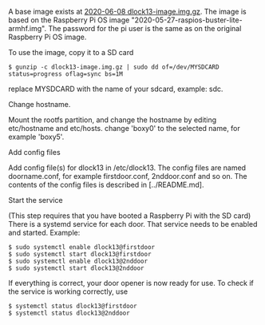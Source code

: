 A base image exists at [2020-06-08 dlock13-image.img.gz](http://heim.bitraf.no/tingo/files/iso/dlock13-image.img.gz). 
The image is based on the Raspberry Pi OS image "2020-05-27-raspios-buster-lite-armhf.img". The password for the pi user
is the same as on the original Raspberry Pi OS image.

To use the image, copy it to a SD card

    $ gunzip -c dlock13-image.img.gz | sudo dd of=/dev/MYSDCARD status=progress oflag=sync bs=1M

replace MYSDCARD with the name of your sdcard, example: sdc.

Change hostname.

Mount the rootfs partition, and change the hostname by editing etc/hostname and etc/hosts. change 'boxy0' to the selected 
name, for example 'boxy5'.

Add config files

Add config file(s) for dlock13 in /etc/dlock13. The config files are named doorname.conf, for example firstdoor.conf, 
2nddoor.conf and so on. The contents of the config files is described in [../README.md].

Start the service

(This step requires that you have booted a Raspberry Pi with the SD card)
There is a systemd service for each door. That service needs to be enabled and started. Example:

    $ sudo systemctl enable dlock13@firstdoor
    $ sudo systemctl start dlock13@firstdoor
    $ sudo systemctl enable dlock13@2nddoor
    $ sudo systemctl start dlock13@2nddoor

If everything is correct, your door opener is now ready for use. To check if the service is working correctly, use

    $ systemctl status dlock13@firstdoor
    $ systemctl status dlock13@2nddoor
